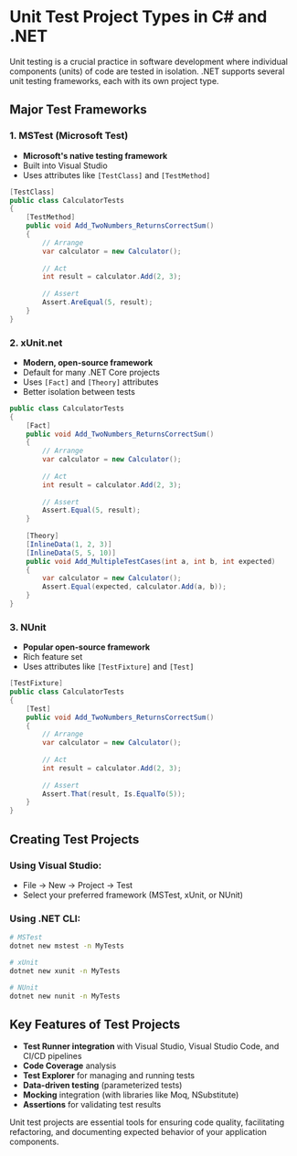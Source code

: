 # Unit Test Project Types in C# and .NET

Unit testing is a crucial practice in software development where individual components (units) of code are tested in isolation. .NET supports several unit testing frameworks, each with its own project type.

## Major Test Frameworks

### 1. MSTest (Microsoft Test)
- **Microsoft's native testing framework**
- Built into Visual Studio
- Uses attributes like `[TestClass]` and `[TestMethod]`

```csharp
[TestClass]
public class CalculatorTests
{
    [TestMethod]
    public void Add_TwoNumbers_ReturnsCorrectSum()
    {
        // Arrange
        var calculator = new Calculator();
        
        // Act
        int result = calculator.Add(2, 3);
        
        // Assert
        Assert.AreEqual(5, result);
    }
}
```

### 2. xUnit.net
- **Modern, open-source framework**
- Default for many .NET Core projects
- Uses `[Fact]` and `[Theory]` attributes
- Better isolation between tests

```csharp
public class CalculatorTests
{
    [Fact]
    public void Add_TwoNumbers_ReturnsCorrectSum()
    {
        // Arrange
        var calculator = new Calculator();
        
        // Act
        int result = calculator.Add(2, 3);
        
        // Assert
        Assert.Equal(5, result);
    }
    
    [Theory]
    [InlineData(1, 2, 3)]
    [InlineData(5, 5, 10)]
    public void Add_MultipleTestCases(int a, int b, int expected)
    {
        var calculator = new Calculator();
        Assert.Equal(expected, calculator.Add(a, b));
    }
}
```

### 3. NUnit
- **Popular open-source framework**
- Rich feature set
- Uses attributes like `[TestFixture]` and `[Test]`

```csharp
[TestFixture]
public class CalculatorTests
{
    [Test]
    public void Add_TwoNumbers_ReturnsCorrectSum()
    {
        // Arrange
        var calculator = new Calculator();
        
        // Act
        int result = calculator.Add(2, 3);
        
        // Assert
        Assert.That(result, Is.EqualTo(5));
    }
}
```

## Creating Test Projects

### Using Visual Studio:
- File → New → Project → Test
- Select your preferred framework (MSTest, xUnit, or NUnit)

### Using .NET CLI:
```bash
# MSTest
dotnet new mstest -n MyTests

# xUnit
dotnet new xunit -n MyTests

# NUnit
dotnet new nunit -n MyTests
```

## Key Features of Test Projects

- **Test Runner integration** with Visual Studio, Visual Studio Code, and CI/CD pipelines
- **Code Coverage** analysis
- **Test Explorer** for managing and running tests
- **Data-driven testing** (parameterized tests)
- **Mocking** integration (with libraries like Moq, NSubstitute)
- **Assertions** for validating test results

Unit test projects are essential tools for ensuring code quality, facilitating refactoring, and documenting expected behavior of your application components.

